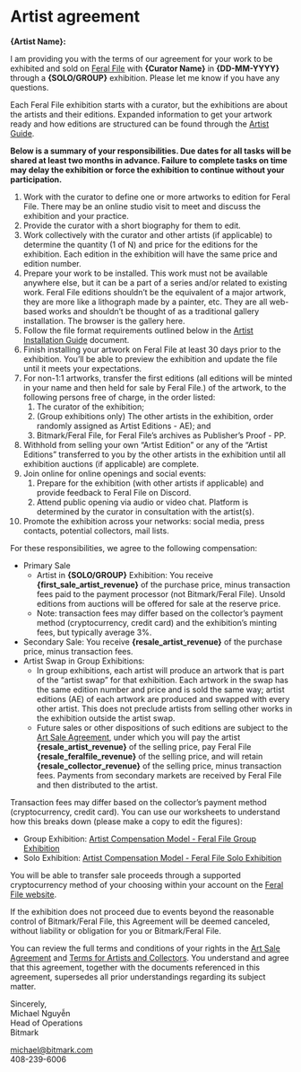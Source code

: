 # Artist agreement

**{Artist Name}:**

I am providing you with the terms of our agreement for your work to be exhibited and sold on [Feral File](https://feralfile.com) with **{Curator Name}** in **{DD-MM-YYYY}** through a **{SOLO/GROUP}** exhibition. Please let me know if you have any questions.

Each Feral File exhibition starts with a curator, but the exhibitions are about the artists and their editions. Expanded information to get your artwork ready and how editions are structured can be found through the [Artist Guide](https://docs.google.com/document/d/1isKNtgd3lXWatxXBkrR9VV6synPUs0PQruL2ACsTPqw/edit?usp=sharing).

**Below is a summary of your responsibilities. Due dates for all tasks will be shared at least two months in advance. Failure to complete tasks on time may delay the exhibition or force the exhibition to continue without your participation.**

1. Work with the curator to define one or more artworks to edition for Feral File. There may be an online studio visit to meet and discuss the exhibition and your practice. 
2. Provide the curator with a short biography for them to edit.
3. Work collectively with the curator and other artists (if applicable) to determine the quantity (1 of N) and price for the editions for the exhibition. Each edition in the exhibition will have the same price and edition number.
4. Prepare your work to be installed. This work must not be available anywhere else, but it can be a part of a series and/or related to existing work. Feral File editions shouldn’t be the equivalent of a major artwork, they are more like a lithograph made by a painter, etc. They are all web-based works and shouldn’t be thought of as a traditional gallery installation. The browser is the gallery here. 
5. Follow the file format requirements outlined below in the [Artist Installation Guide](https://docs.google.com/document/d/1YBphMQGi1_mel7nNwafjo8rNjcUCxxMrZy-ViEZVWxc/edit?usp=sharing) document.
6. Finish installing your artwork on Feral File at least 30 days prior to the exhibition. You’ll be able to preview the exhibition and update the file until it meets your expectations. 
7. For non-1:1 artworks, transfer the first editions (all editions will be minted in your name and then held for sale by Feral File.) of the artwork, to the following persons free of charge, in the order listed:
    1. The curator of the exhibition;
    1. (Group exhibitions only) The other artists in the exhibition, order randomly assigned as Artist Editions - AE); and
    1. Bitmark/Feral File, for Feral File’s archives as Publisher’s Proof - PP.
8. Withhold from selling your own “Artist Edition” or any of the “Artist Editions” transferred to you by the other artists in the exhibition until all exhibition auctions (if applicable) are complete.
9. Join online for online openings and social events:
    1. Prepare for the exhibition (with other artists if applicable) and provide feedback to Feral File on Discord.
    1. Attend public opening via audio or video chat. Platform is determined by the curator in consultation with the artist(s).
10. Promote the exhibition across your networks: social media, press contacts, potential collectors, mail lists.

For these responsibilities, we agree to the following compensation:

- Primary Sale
    - Artist in **{SOLO/GROUP}** Exhibition: You receive **{first_sale_artist_revenue}** of the purchase price, minus transaction fees paid to the payment processor (not Bitmark/Feral File). Unsold editions from auctions will be offered for sale at the reserve price.
    - Note: transaction fees may differ based on the collector’s payment method (cryptocurrency, credit card) and the exhibition’s minting fees, but typically average 3%.
- Secondary Sale: You receive **{resale_artist_revenue}** of the purchase price, minus transaction fees.
- Artist Swap in Group Exhibitions:
    - In group exhibitions, each artist will produce an artwork that is part of the “artist swap” for that exhibition. Each artwork in the swap has the same edition number and price and is sold the same way; artist editions (AE) of each artwork are produced and swapped with every other artist. This does not preclude artists from selling other works in the exhibition outside the artist swap.
    - Future sales or other dispositions of such editions are subject to the [Art Sale Agreement](https://feralfile.com/docs/art-sale-agreement), under which you will pay the artist **{resale_artist_revenue}** of the selling price, pay Feral File **{resale_feralfile_revenue}** of the selling price, and will retain **{resale_collector_revenue}** of the selling price, minus transaction fees. Payments from secondary markets are received by Feral File and then distributed to the artist.

Transaction fees may differ based on the collector’s payment method (cryptocurrency, credit card). You can use our worksheets to understand how this breaks down (please make a copy to edit the figures):

- Group Exhibition: [Artist Compensation Model - Feral File Group Exhibition](https://docs.google.com/spreadsheets/d/1Q7NpFkZb1te2I-TeN-eTamVo-vYLGELYmMK3XzkFCec/edit?usp=sharing) 
- Solo Exhibition: [Artist Compensation Model - Feral File Solo Exhibition](https://docs.google.com/spreadsheets/d/1cAfes-TPWD3bs9sLeiDkCez4gXwsI1-BEiruiE9EZmQ/edit?usp=sharing)

You will be able to transfer sale proceeds through a supported cryptocurrency method of your choosing within your account on the [Feral File website](https://feralfile.com).

If the exhibition does not proceed due to events beyond the reasonable control of Bitmark/Feral File, this Agreement will be deemed canceled, without liability or obligation for you or Bitmark/Feral File.

You can review the full terms and conditions of your rights in the [Art Sale Agreement](https://feralfile.com/docs/art-sale-agreement) and [Terms for Artists and Collectors](https://feralfile.com/docs/terms-of-artist-collector). You understand and agree that this agreement, together with the documents referenced in this agreement, supersedes all prior understandings regarding its subject matter.

Sincerely,
<br>Michael Nguyễn
<br>Head of Operations
<br>Bitmark

[michael@bitmark.com](mailto:michael@bitmark.com)
<br>408-239-6006

